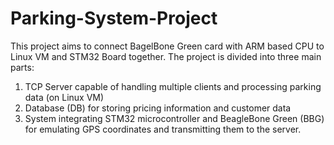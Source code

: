 # Parking-System-Project
This project aims to connect BagelBone Green card with ARM based CPU to Linux VM and STM32 Board together.
The project is divided into three main parts:
1. TCP Server capable of handling multiple clients and processing parking data (on Linux VM)
2. Database (DB) for storing pricing information and customer data
3. System integrating STM32 microcontroller and BeagleBone Green (BBG) for emulating GPS coordinates and transmitting them to the server.

